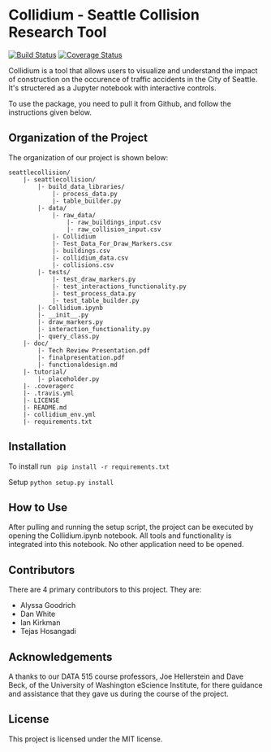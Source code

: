 # Collidium - Seattle Collision Research Tool
[![Build Status](https://travis-ci.org/tejasmhos/seattlecollision.svg?branch=master)](https://travis-ci.org/tejasmhos/seattlecollision.svg?branch=master)
[![Coverage Status](https://coveralls.io/repos/github/tejasmhos/seattlecollision/badge.svg?branch=master)](https://coveralls.io/github/tejasmhos/seattlecollision?branch=master) 

Collidium is a tool that allows users to visualize and understand the impact of construction on the occurence of traffic accidents in the City of Seattle. It's structered as a Jupyter notebook with interactive controls. 

To use the package, you need to pull it from Github, and follow the instructions given below.


## Organization of the Project

The organization of our project is shown below:

```
seattlecollision/
	|- seattlecollision/
		|- build_data_libraries/
			|- process_data.py
			|- table_builder.py
		|- data/
			|- raw_data/
				|- raw_buildings_input.csv
				|- raw_collision_input.csv
			|- Collidium
			|- Test_Data_For_Draw_Markers.csv
			|- buildings.csv
			|- collidium_data.csv
			|- collisions.csv
		|- tests/
			|- test_draw_markers.py
			|- test_interactions_functionality.py
			|- test_process_data.py
			|- test_table_builder.py
		|- Collidium.ipynb
		|- __init__.py
		|- draw_markers.py
		|- interaction_functionality.py
		|- query_class.py
	|- doc/
		|- Tech Review Presentation.pdf
		|- finalpresentation.pdf
		|- functionaldesign.md
	|- tutorial/
		|- placeholder.py
	|- .coveragerc
	|- .travis.yml
	|- LICENSE
	|- README.md
	|- collidium_env.yml
	|- requirements.txt		
```
## Installation

To install run 
 ``` pip install -r requirements.txt```

 Setup
 ``` python setup.py install ```

## How to Use

After pulling and running the setup script, the project can be executed by opening the Collidium.ipynb notebook. All tools and functionality is integrated into this notebook. No other application need to be opened.

## Contributors

There are 4 primary contributors to this project. They are:

- Alyssa Goodrich
- Dan White
- Ian Kirkman 
- Tejas Hosangadi

## Acknowledgements

A thanks to our DATA 515 course professors, Joe Hellerstein and Dave Beck, of the University of Washington eScience Institute, for there guidance and assistance that they gave us during the course of the project. 

## License

This project is licensed under the MIT license.